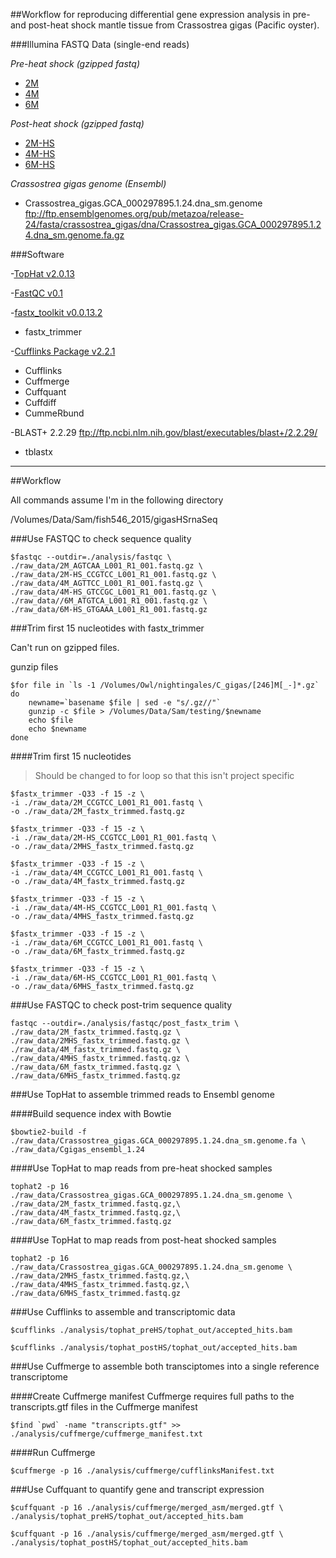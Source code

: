##Workflow for reproducing differential gene expression analysis in pre- and post-heat shock mantle tissue from Crassostrea gigas (Pacific oyster).

###Illumina FASTQ Data (single-end reads)

*Pre-heat shock (gzipped fastq)*

* [2M](http://owl.fish.washington.edu/nightingales/C_gigas/2M_AGTCAA_L001_R1_001.fastq.gz)
* [4M](http://owl.fish.washington.edu/nightingales/C_gigas/4M_AGTTCC_L001_R1_001.fastq.gz)
* [6M](http://owl.fish.washington.edu/nightingales/C_gigas/6M_ATGTCA_L001_R1_001.fastq.gz)

*Post-heat shock (gzipped fastq)*

* [2M-HS](http://owl.fish.washington.edu/nightingales/C_gigas/2M-HS_CCGTCC_L001_R1_001.fastq.gz)
* [4M-HS](http://owl.fish.washington.edu/nightingales/C_gigas/4M-HS_GTCCGC_L001_R1_001.fastq.gz)
* [6M-HS](http://owl.fish.washington.edu/nightingales/C_gigas/6M-HS_GTGAAA_L001_R1_001.fastq.gz)


*Crassostrea gigas genome (Ensembl)*

* Crassostrea_gigas.GCA_000297895.1.24.dna_sm.genome
ftp://ftp.ensemblgenomes.org/pub/metazoa/release-24/fasta/crassostrea_gigas/dna/Crassostrea_gigas.GCA_000297895.1.24.dna_sm.genome.fa.gz


###Software

-[TopHat v2.0.13](http://ccb.jhu.edu/software/tophat/index.shtml)

-[FastQC v0.1](http://www.bioinformatics.babraham.ac.uk/projects/fastqc/)

-[fastx_toolkit v0.0.13.2](http://hannonlab.cshl.edu/fastx_toolkit/index.html)

* fastx_trimmer

-[Cufflinks Package v2.2.1](http://cole-trapnell-lab.github.io/cufflinks/install/)

* Cufflinks
* Cuffmerge
* Cuffquant
* Cuffdiff
* CummeRbund

-BLAST+ 2.2.29 ftp://ftp.ncbi.nlm.nih.gov/blast/executables/blast+/2.2.29/

* tblastx

---

##Workflow

All commands assume I'm in the following directory

/Volumes/Data/Sam/fish546_2015/gigasHSrnaSeq

###Use FASTQC to check sequence quality

```
$fastqc --outdir=./analysis/fastqc \
./raw_data/2M_AGTCAA_L001_R1_001.fastq.gz \
./raw_data/2M-HS_CCGTCC_L001_R1_001.fastq.gz \
./raw_data/4M_AGTTCC_L001_R1_001.fastq.gz \
./raw_data/4M-HS_GTCCGC_L001_R1_001.fastq.gz \
./raw_data//6M_ATGTCA_L001_R1_001.fastq.gz \
./raw_data/6M-HS_GTGAAA_L001_R1_001.fastq.gz
```

###Trim first 15 nucleotides with fastx_trimmer

Can't run on gzipped files.

gunzip files

```
$for file in `ls -1 /Volumes/Owl/nightingales/C_gigas/[246]M[_-]*.gz`
do
    newname=`basename $file | sed -e "s/.gz//"`
    gunzip -c $file > /Volumes/Data/Sam/testing/$newname
    echo $file
    echo $newname
done
```

####Trim first 15 nucleotides

>Should be changed to for loop
>so that this isn't project specific

```
$fastx_trimmer -Q33 -f 15 -z \
-i ./raw_data/2M_CCGTCC_L001_R1_001.fastq \
-o ./raw_data/2M_fastx_trimmed.fastq.gz
```


```
$fastx_trimmer -Q33 -f 15 -z \
-i ./raw_data/2M-HS_CCGTCC_L001_R1_001.fastq \
-o ./raw_data/2MHS_fastx_trimmed.fastq.gz
```


```
$fastx_trimmer -Q33 -f 15 -z \
-i ./raw_data/4M_CCGTCC_L001_R1_001.fastq \
-o ./raw_data/4M_fastx_trimmed.fastq.gz
```


```
$fastx_trimmer -Q33 -f 15 -z \
-i ./raw_data/4M-HS_CCGTCC_L001_R1_001.fastq \
-o ./raw_data/4MHS_fastx_trimmed.fastq.gz
```


```
$fastx_trimmer -Q33 -f 15 -z \
-i ./raw_data/6M_CCGTCC_L001_R1_001.fastq \
-o ./raw_data/6M_fastx_trimmed.fastq.gz
```


```
$fastx_trimmer -Q33 -f 15 -z \
-i ./raw_data/6M-HS_CCGTCC_L001_R1_001.fastq \
-o ./raw_data/6MHS_fastx_trimmed.fastq.gz
```

###Use FASTQC to check post-trim sequence quality

```
fastqc --outdir=./analysis/fastqc/post_fastx_trim \
./raw_data/2M_fastx_trimmed.fastq.gz \
./raw_data/2MHS_fastx_trimmed.fastq.gz \
./raw_data/4M_fastx_trimmed.fastq.gz \
./raw_data/4MHS_fastx_trimmed.fastq.gz \
./raw_data/6M_fastx_trimmed.fastq.gz \
./raw_data/6MHS_fastx_trimmed.fastq.gz
```

###Use TopHat to assemble trimmed reads to Ensembl genome

####Build sequence index with Bowtie

```
$bowtie2-build -f ./raw_data/Crassostrea_gigas.GCA_000297895.1.24.dna_sm.genome.fa \
./raw_data/Cgigas_ensembl_1.24
```

####Use TopHat to map reads from  pre-heat shocked samples

```
tophat2 -p 16 ./raw_data/Crassostrea_gigas.GCA_000297895.1.24.dna_sm.genome \
./raw_data/2M_fastx_trimmed.fastq.gz,\
./raw_data/4M_fastx_trimmed.fastq.gz,\
./raw_data/6M_fastx_trimmed.fastq.gz
```

####Use TopHat to map reads from post-heat shocked samples

```
tophat2 -p 16 ./raw_data/Crassostrea_gigas.GCA_000297895.1.24.dna_sm.genome \
./raw_data/2MHS_fastx_trimmed.fastq.gz,\
./raw_data/4MHS_fastx_trimmed.fastq.gz,\
./raw_data/6MHS_fastx_trimmed.fastq.gz
```

###Use Cufflinks to assemble and transcriptomic data

```
$cufflinks ./analysis/tophat_preHS/tophat_out/accepted_hits.bam
```


```
$cufflinks ./analysis/tophat_postHS/tophat_out/accepted_hits.bam
```

###Use Cuffmerge to assemble both transciptomes into a single reference transcriptome

####Create Cuffmerge manifest
Cuffmerge requires full paths to the transcripts.gtf files in the Cuffmerge manifest

```
$find `pwd` -name "transcripts.gtf" >> ./analysis/cuffmerge/cuffmerge_manifest.txt
```

####Run Cuffmerge

```
$cuffmerge -p 16 ./analysis/cuffmerge/cufflinksManifest.txt
```

###Use Cuffquant to quantify gene and transcript expression

```
$cuffquant -p 16 ./analysis/cuffmerge/merged_asm/merged.gtf \
./analysis/tophat_preHS/tophat_out/accepted_hits.bam
```

```
$cuffquant -p 16 ./analysis/cuffmerge/merged_asm/merged.gtf \
./analysis/tophat_postHS/tophat_out/accepted_hits.bam
```
